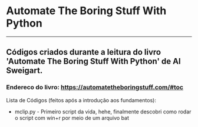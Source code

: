 # Automate The Boring Stuff With Python
---
## Códigos criados durante a leitura do livro 'Automate The Boring Stuff With Python' de __Al Sweigart__.

### Endereco do livro: https://automatetheboringstuff.com/#toc
Lista de Códigos (feitos após a introdução aos fundamentos):

- mclip.py - Primeiro script da vida, hehe, finalmente descobri como rodar o script com win+r por meio de um arquivo bat

